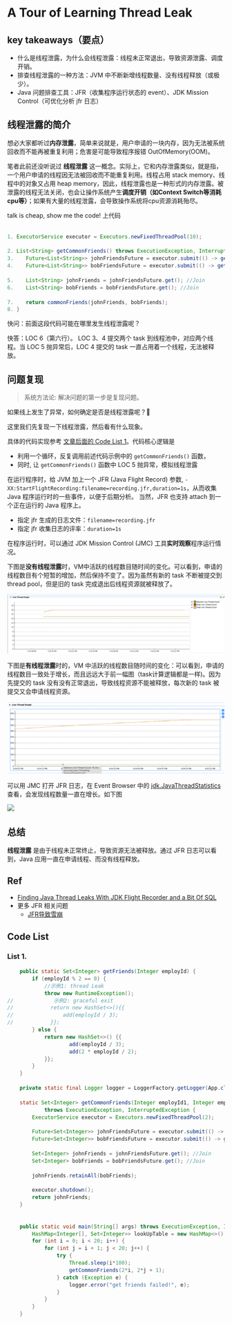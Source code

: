 # A Tour of Learning Thread Leak

## key takeaways（要点）
* 什么是线程泄露，为什么会线程泄露：线程未正常退出，导致资源泄露、调度开销。
* 排查线程泄露的一种方法：JVM 中不断新增线程数量、没有线程释放（或极少）。
* Java 问题排查工具：JFR（收集程序运行状态的 event）、JDK Mission Control（可优化分析 jfr 日志）


## 线程泄露的简介
想必大家都听过**内存泄露**，简单来说就是，用户申请的一块内存，因为无法被系统回收而不能再被重复利用；危害是可能导致程序报错 OutOfMemory(OOM)。

笔者此前还没听说过 **线程泄露** 这一概念。实际上，它和内存泄露类似，就是指，一个用户申请的线程因无法被回收而不能重复利用。线程占用 stack memory、线程中的对象又占用 heap memory，因此，线程泄露也是一种形式的内存泄露。被泄露的线程无法关闭，也会让操作系统产生**调度开销（如Context Switch等消耗cpu等）**；如果有大量的线程泄露，会导致操作系统将cpu资源消耗殆尽。

talk is cheap, show me the code! 上代码
```java

1. ExecutorService executor = Executors.newFixedThreadPool(10);

2. List<String> getCommonFriends() throws ExecutionException, InterruptedException = {
3.    Future<List<String>> johnFriendsFuture = executor.submit(() -> getFriends("John"));
4.    Future<List<String>> bobFriendsFuture = executor.submit(() -> getFriends("Bob")); 

5.    List<String> johnFriends = johnFriendsFuture.get(); //Join
6.    List<String> bobFriends = bobFriendsFuture.get(); //Join 

7.    return commonFriends(johnFriends, bobFriends);
8. }
```

快问：前面这段代码可能在哪里发生线程泄露呢？

快答：LOC 6（第六行）。 LOC 3、4 提交两个 task 到线程池中，对应两个线程。当 LOC 5 抛异常后，LOC 4 提交的 task 一直占用着一个线程，无法被释放。


## 问题复现
> 系统方法论: 解决问题的第一步是复现问题。

如果线上发生了异常，如何确定是否是线程泄露呢？🤔 

这里我们先复现一下线程泄露，然后看有什么现象。

具体的代码实现参考 <a href="#list1"> 文章后面的 Code List 1</a>。代码核心逻辑是

* 利用一个循环，反复调用前述代码示例中的 `getCommonFriends()` 函数，
* 同时, 让 `getCommonFriends()` 函数中 LOC 5 抛异常，模拟线程泄露

在运行程序时，给 JVM 加上一个 JFR (Java Flight Record) 参数, `-XX:StartFlightRecording:filename=recording.jfr,duration=1s`，从而收集 Java 程序运行时的一些事件，以便于后期分析。 当然，JFR 也支持 attach 到一个正在运行的 Java 程序上。

* 指定 jfr 生成的日志文件：`filename=recording.jfr`
* 指定 jfr 收集日志的评率：`duration=1s`

在程序运行时，可以通过 JDK Mission Control (JMC) 工具**实时观察**程序运行情况。

下图是**没有线程泄露**时，VM中活跃的线程数目随时间的变化。可以看到，申请的线程数目有个短暂的增加，然后保持不变了。因为虽然有新的 task 不断被提交到 thread pool，但是旧的 task 完成退出后线程资源就被释放了。

![picture 1](../../../image/java_scala/threadLeakInvestigate/normal_LiveThreadGraph.png)  

下图是**有线程泄露**时的，VM 中活跃的线程数目随时间的变化：可以看到，申请的线程数目一致处于增长，而且远远大于前一幅图（task计算逻辑都是一样)。因为先提交的 task 没有没有正常退出，导致线程资源不能被释放，每次新的 task 被提交又会申请线程资源。

![picture 0](../../../image/java_scala/threadLeakInvestigate/threadLeak_LiveThreadGraph.png) 


可以用 JMC 打开 JFR 日志，在 Event Browser 中的 [jdk.JavaThreadStatistics](https://bestsolution-at.github.io/jfr-doc/openjdk-17.html#jdk.JavaThreadStatistics) 查看，会发现线程数量一直在增长。如下图

![](https://www.morling.dev/images/thread_leak_analysis.png)


## 总结
**线程泄露** 是由于线程未正常终止，导致资源无法被释放。通过 JFR 日志可以看到，Java 应用一直在申请线程、而没有线程释放。


## Ref
* [Finding Java Thread Leaks With JDK Flight Recorder and a Bit Of SQL]
* 更多 JFR 相关问题
    * [JFR导致雪崩](https://heapdump.cn/article/2068590)



[Finding Java Thread Leaks With JDK Flight Recorder and a Bit Of SQL]: https://www.morling.dev/blog/finding-java-thread-leaks-with-jdk-flight-recorder-and-bit-of-sql/


## Code List

### List 1. <a name='list1'></a>

```java
    public static Set<Integer> getFriends(Integer employId) {
        if (employId % 2 == 0) {
            //示例1: thread Leak
            throw new RuntimeException();
//             示例2: graceful exit
//            return new HashSet<>(){{
//                add(employId / 3);
//            }};
        } else {
            return new HashSet<>() {{
                    add(employId / 3);
                    add(2 * employId / 2);
            }};
        }
    }

    private static final Logger logger = LoggerFactory.getLogger(App.class);

    static Set<Integer> getCommonFriends(Integer employId1, Integer employId2)
            throws ExecutionException, InterruptedException {
        ExecutorService executor = Executors.newFixedThreadPool(2);

        Future<Set<Integer>> johnFriendsFuture = executor.submit(() -> getFriends(employId1));
        Future<Set<Integer>> bobFriendsFuture = executor.submit(() -> getFriends(employId2));

        Set<Integer> johnFriends = johnFriendsFuture.get(); //Join
        Set<Integer> bobFriends = bobFriendsFuture.get(); //Join

        johnFriends.retainAll(bobFriends);

        executor.shutdown();
        return johnFriends;
    }


    public static void main(String[] args) throws ExecutionException, InterruptedException {
        HashMap<Integer[], Set<Integer>> lookUpTable = new HashMap<>();
        for (int i = 0; i < 20; i++) {
            for (int j = i + 1; j < 20; j++) {
                try {
                    Thread.sleep(i*100);
                    getCommonFriends(2*i, 2*j + 1);
                } catch (Exception e) {
                    logger.error("get friends failed!", e);
                }
            }
        }
    }

```